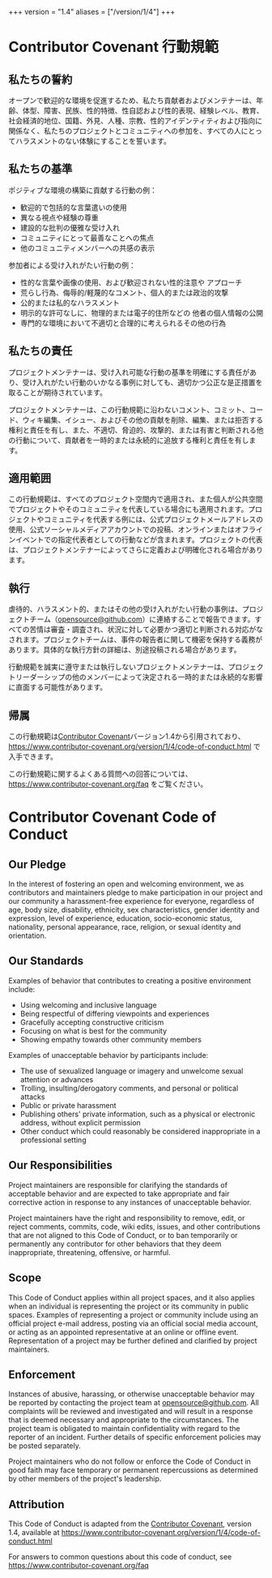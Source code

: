 +++
version = "1.4"
aliases = ["/version/1/4"]
+++

# Contributor Covenant 行動規範

## 私たちの誓約

オープンで歓迎的な環境を促進するため、私たち貢献者およびメンテナーは、年齢、体型、障害、民族、性的特徴、性自認および性的表現、経験レベル、教育、社会経済的地位、国籍、外見、人種、宗教、性的アイデンティティおよび指向に関係なく、私たちのプロジェクトとコミュニティへの参加を、すべての人にとってハラスメントのない体験にすることを誓います。

## 私たちの基準

ポジティブな環境の構築に貢献する行動の例：

* 歓迎的で包括的な言葉遣いの使用
* 異なる視点や経験の尊重
* 建設的な批判の優雅な受け入れ
* コミュニティにとって最善なことへの焦点
* 他のコミュニティメンバーへの共感の表示

参加者による受け入れがたい行動の例：

* 性的な言葉や画像の使用、および歓迎されない性的注意や
  アプローチ
* 荒らし行為、侮辱的/軽蔑的なコメント、個人的または政治的攻撃
* 公的または私的なハラスメント
* 明示的な許可なしに、物理的または電子的住所などの
  他者の個人情報の公開
* 専門的な環境において不適切と合理的に考えられるその他の行為

## 私たちの責任

プロジェクトメンテナーは、受け入れ可能な行動の基準を明確にする責任があり、受け入れがたい行動のいかなる事例に対しても、適切かつ公正な是正措置を取ることが期待されています。

プロジェクトメンテナーは、この行動規範に沿わないコメント、コミット、コード、ウィキ編集、イシュー、およびその他の貢献を削除、編集、または拒否する権利と責任を有し、また、不適切、脅迫的、攻撃的、または有害と判断される他の行動について、貢献者を一時的または永続的に追放する権利と責任を有します。

## 適用範囲

この行動規範は、すべてのプロジェクト空間内で適用され、また個人が公共空間でプロジェクトやそのコミュニティを代表している場合にも適用されます。プロジェクトやコミュニティを代表する例には、公式プロジェクトメールアドレスの使用、公式ソーシャルメディアアカウントでの投稿、オンラインまたはオフラインイベントでの指定代表者としての行動などが含まれます。プロジェクトの代表は、プロジェクトメンテナーによってさらに定義および明確化される場合があります。

## 執行

虐待的、ハラスメント的、またはその他の受け入れがたい行動の事例は、プロジェクトチーム（opensource@github.com）に連絡することで報告できます。すべての苦情は審査・調査され、状況に対して必要かつ適切と判断される対応がなされます。プロジェクトチームは、事件の報告者に関して機密を保持する義務があります。具体的な執行方針の詳細は、別途投稿される場合があります。

行動規範を誠実に遵守または執行しないプロジェクトメンテナーは、プロジェクトリーダーシップの他のメンバーによって決定される一時的または永続的な影響に直面する可能性があります。

## 帰属

この行動規範は[Contributor Covenant][homepage]バージョン1.4から引用されており、
https://www.contributor-covenant.org/version/1/4/code-of-conduct.html で入手できます。

[homepage]: https://www.contributor-covenant.org

この行動規範に関するよくある質問への回答については、
https://www.contributor-covenant.org/faq をご覧ください。

# Contributor Covenant Code of Conduct

## Our Pledge

In the interest of fostering an open and welcoming environment, we as
contributors and maintainers pledge to make participation in our project and
our community a harassment-free experience for everyone, regardless of age, body
size, disability, ethnicity, sex characteristics, gender identity and expression,
level of experience, education, socio-economic status, nationality, personal
appearance, race, religion, or sexual identity and orientation.

## Our Standards

Examples of behavior that contributes to creating a positive environment
include:

* Using welcoming and inclusive language
* Being respectful of differing viewpoints and experiences
* Gracefully accepting constructive criticism
* Focusing on what is best for the community
* Showing empathy towards other community members

Examples of unacceptable behavior by participants include:

* The use of sexualized language or imagery and unwelcome sexual attention or
  advances
* Trolling, insulting/derogatory comments, and personal or political attacks
* Public or private harassment
* Publishing others' private information, such as a physical or electronic
  address, without explicit permission
* Other conduct which could reasonably be considered inappropriate in a
  professional setting

## Our Responsibilities

Project maintainers are responsible for clarifying the standards of acceptable
behavior and are expected to take appropriate and fair corrective action in
response to any instances of unacceptable behavior.

Project maintainers have the right and responsibility to remove, edit, or
reject comments, commits, code, wiki edits, issues, and other contributions
that are not aligned to this Code of Conduct, or to ban temporarily or
permanently any contributor for other behaviors that they deem inappropriate,
threatening, offensive, or harmful.

## Scope

This Code of Conduct applies within all project spaces, and it also applies when
an individual is representing the project or its community in public spaces.
Examples of representing a project or community include using an official
project e-mail address, posting via an official social media account, or acting
as an appointed representative at an online or offline event. Representation of
a project may be further defined and clarified by project maintainers.

## Enforcement

Instances of abusive, harassing, or otherwise unacceptable behavior may be
reported by contacting the project team at opensource@github.com. All
complaints will be reviewed and investigated and will result in a response that
is deemed necessary and appropriate to the circumstances. The project team is
obligated to maintain confidentiality with regard to the reporter of an incident.
Further details of specific enforcement policies may be posted separately.

Project maintainers who do not follow or enforce the Code of Conduct in good
faith may face temporary or permanent repercussions as determined by other
members of the project's leadership.

## Attribution

This Code of Conduct is adapted from the [Contributor Covenant][homepage], version 1.4,
available at https://www.contributor-covenant.org/version/1/4/code-of-conduct.html

[homepage]: https://www.contributor-covenant.org

For answers to common questions about this code of conduct, see
https://www.contributor-covenant.org/faq
